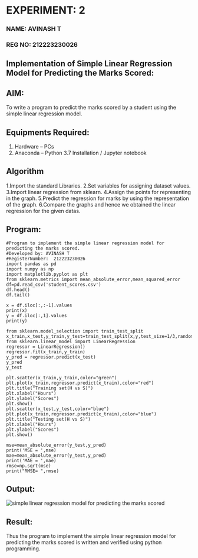 # EXPERIMENT: 2
### NAME: AVINASH T
### REG NO: 212223230026
## Implementation of Simple Linear Regression Model for Predicting the Marks Scored:
## AIM:
To write a program to predict the marks scored by a student using the simple linear regression model.
## Equipments Required:
1. Hardware – PCs
2. Anaconda – Python 3.7 Installation / Jupyter notebook
## Algorithm
1.Import the standard Libraries. 
2.Set variables for assigning dataset values. 
3.Import linear regression from sklearn.
4.Assign the points for representing in the graph. 
5.Predict the regression for marks by using the representation of the graph. 
6.Compare the graphs and hence we obtained the linear regression for the given datas.

## Program:
```
#Program to implement the simple linear regression model for predicting the marks scored.
#Developed by: AVINASH T
#RegisterNumber:  212223230026
import pandas as pd
import numpy as np
import matplotlib.pyplot as plt
from sklearn.metrics import mean_absolute_error,mean_squared_error
df=pd.read_csv('student_scores.csv')
df.head()
df.tail()

x = df.iloc[:,:-1].values
print(x)
y = df.iloc[:,1].values
print(y)

from sklearn.model_selection import train_test_split
x_train,x_test,y_train,y_test=train_test_split(x,y,test_size=1/3,random_state=0)
from sklearn.linear_model import LinearRegression
regressor = LinearRegression()
regressor.fit(x_train,y_train)
y_pred = regressor.predict(x_test)
y_pred
y_test

plt.scatter(x_train,y_train,color="green")
plt.plot(x_train,regressor.predict(x_train),color="red")
plt.title("Training set(H vs S)")
plt.xlabel("Hours")
plt.ylabel("Scores")
plt.show()
plt.scatter(x_test,y_test,color="blue")
plt.plot(x_train,regressor.predict(x_train),color="blue")
plt.title("Testing set(H vs S)")
plt.xlabel("Hours")
plt.ylabel("Scores")
plt.show()

mse=mean_absolute_error(y_test,y_pred)
print('MSE = ',mse)
mae=mean_absolute_error(y_test,y_pred)
print('MAE = ',mae)
rmse=np.sqrt(mse)
print("RMSE= ",rmse)
```

## Output:
![simple linear regression model for predicting the marks scored](sam.png)


## Result:
Thus the program to implement the simple linear regression model for predicting the marks scored is written and verified using python programming.
